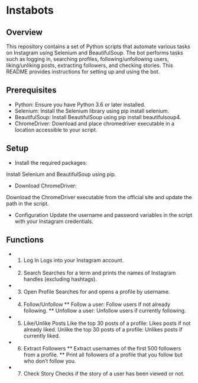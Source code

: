 # Instabots
## Overview
This repository contains a set of Python scripts that automate various tasks on Instagram using Selenium and BeautifulSoup. The bot performs tasks such as logging in, searching profiles, following/unfollowing users, liking/unliking posts, extracting followers, and checking stories. This README provides instructions for setting up and using the bot.

## Prerequisites
* Python: Ensure you have Python 3.6 or later installed.
* Selenium: Install the Selenium library using pip install selenium.
* BeautifulSoup: Install BeautifulSoup using pip install beautifulsoup4.
* ChromeDriver: Download and place chromedriver executable in a location accessible to your script.
## Setup
* Install the required packages:

Install Selenium and BeautifulSoup using pip.
* Download ChromeDriver:

Download the ChromeDriver executable from the official site and update the path in the script.
* Configuration
Update the username and password variables in the script with your Instagram credentials.

## Functions
* 1. Log In
Logs into your Instagram account.

* 2. Search
Searches for a term and prints the names of Instagram handles (excluding hashtags).

* 3. Open Profile
Searches for and opens a profile by username.

* 4. Follow/Unfollow
** Follow a user: Follow users if not already following.
** Unfollow a user: Unfollow users if currently following.
* 5. Like/Unlike Posts
Like the top 30 posts of a profile: Likes posts if not already liked.
Unlike the top 30 posts of a profile: Unlikes posts if currently liked.
* 6. Extract Followers
** Extract usernames of the first 500 followers from a profile.
** Print all followers of a profile that you follow but who don’t follow you.
* 7. Check Story
Checks if the story of a user has been viewed or not.
